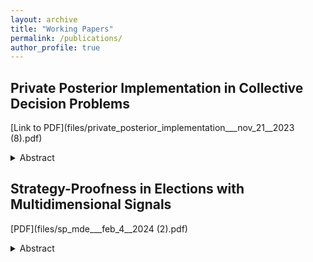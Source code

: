 ```yaml
---
layout: archive
title: "Working Papers"
permalink: /publications/
author_profile: true
---
```


## Private Posterior Implementation in Collective Decision Problems

[Link to PDF](files/private_posterior_implementation___nov_21__2023 (8).pdf)

<details>
<summary>Abstract</summary>

Posterior implementation is a sparsely studied solution concept for mechanism design when there are interdependent agent types. In posterior equilibrium, it is required that each agent's strategy is optimal with respect to the strategies played by their fellow agents for each possible message profile. There are two main considerations of posterior implementation in the current literature. First, Green and Laffont (1987) offer a geometric characterization of posterior implementable social choice functions in two agent, binary collective decision problems. Then, Niemeyer (2022) generalizes this analysis by considering binary collective decision problems with any number $n$ of finitely many agents, with the main insight being that posterior implementable social choice functions are posterior implementable by score voting mechanisms. In both cases, it is assumed that all messages sent by agents are publicly observable. In this paper, we examine cases where only some aspects of agent messages are observable. Namely, we consider a case where agents submit their messages to a a central agent, or collector, who then uses these reports to make a public choice. Agents, therefore, form posterior beliefs regarding the types of their fellow agents based on this public choice, not on the granular message reports of their fellow agents. This, in turn, creates coarser agent posterior beliefs. We thus define an amended notion of posterior implementation, which we denote \textit{private posterior implementation}, and for this, obtain a complete characterization of the set of privately posterior implementable decision rules in $n$-person binary collective decision problems. We also consider non-binary collective decision problems, where the public choice is a parameter, such as a price vector, and discuss the challenges that arise in such settings. 
</details>

## Strategy-Proofness in Elections with Multidimensional Signals 

[PDF](files/sp_mde___feb_4__2024 (2).pdf)

<details>
<summary>Abstract</summary>

From Moulin's classic 1980 result, we know that, under a single-peaked domain, the Gibbard-Satterthwaite theorem can be sufficiently relaxed such that voters truthfully report their best preferred alternative when the central authority elects the median-reported `peak.' This well-studied result provides an initial framing for this paper. We consider a two period election setting, where a policy is fixed in the first period. Agents report their ideal point and a \textit{strength of preference} parameter, which denotes how sharply their utility decreases in movement to either direction of their ideal point. From this construction, we employ a mechanism design setting without transfers to consider the set of social choice functions that can be implemented in Bayesian-Nash equilibrium when agents are reporting this additional parameter. Then, after establishing the set of implementable social choice functions in a setting that does not allow transfers, we consider the same two period election setting where agents report an ideal point and strength of preference parameter, now allowing for monetary transfers and proceeding to characterize the set of social choice functions that are implementable in dominant strategies when transfers are allowed. We conclude with a brief discussion of application, namely considering how our results prove that it is in the best interest of party leaders and policymakers to consider the strength of voter preferences in movements away from ideal points and seek to give those with higher \textit{strength of preference} parameters stronger sways over party directions and policy decision-making. 
</details>
